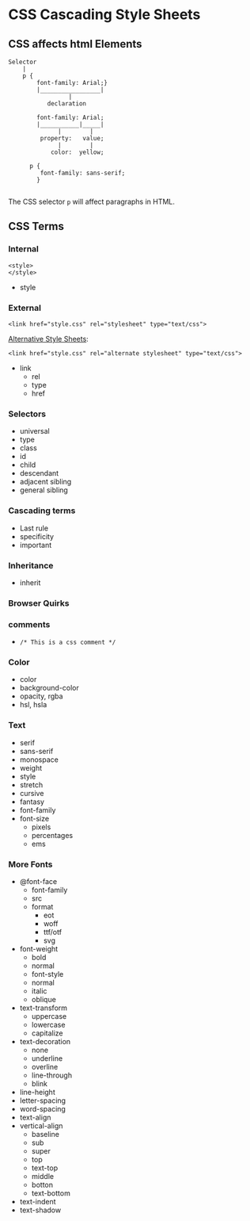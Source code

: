 # CSS Cascading Style Sheets

## CSS affects html Elements

```
Selector
	|
	p { 
	    font-family: Arial;}                 
	    |_________________|
	             |
	       declaration
             	       
	    font-family: Arial;
	    |___________|_____|
	          |        |  
	     property:   value;
	          |        |
	        color:  yellow;
	        
	  p {
	     font-family: sans-serif;
	    }     
     
```
The CSS selector ```p``` will affect paragraphs in HTML.


## CSS Terms

### Internal
```
<style>
</style>
```
* style

### External
```
<link href="style.css" rel="stylesheet" type="text/css">
```

[Alternative Style Sheets](https://developer.mozilla.org/en-US/docs/Web/CSS/Alternative_style_sheets):
```
<link href="style.css" rel="alternate stylesheet" type="text/css">
```


* link 
	* rel
	* type
	* href

### Selectors
* universal
* type
* class
* id
* child
* descendant
* adjacent sibling
* general sibling

### Cascading terms
* Last rule
* specificity
* important

### Inheritance
* inherit

### Browser Quirks

### comments
* ```/* This is a css comment */```

### Color
* color
* background-color
* opacity, rgba
* hsl, hsla

### Text
* serif
* sans-serif
* monospace
* weight
* style
* stretch
* cursive 
* fantasy
* font-family
* font-size
	* pixels
	* percentages
	* ems

### More Fonts
* @font-face
 	* font-family
 	* src
 	* format
 		* eot
 		* woff
 		* ttf/otf
 		* svg
* font-weight
 	* bold
 	* normal 
 	* font-style
 	* normal
 	* italic
 	* oblique
* text-transform
 	* uppercase
 	* lowercase
 	* capitalize
* text-decoration
 	* none
 	* underline
 	* overline
 	* line-through
 	* blink
* line-height
* letter-spacing
* word-spacing
* text-align
* vertical-align
 	* baseline
 	* sub
 	* super
 	* top 
 	* text-top
 	* middle
 	* botton
 	* text-bottom
* text-indent
* text-shadow 
